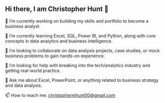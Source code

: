 ## Hi there, I am Christopher Hunt 👋

🔭 I’m currently working on building my skills and portfolio to become a business analyst.

🌱 I’m currently learning Excel, SQL, Power BI, and Python, along with core concepts in data analytics and business intelligence.

👯 I’m looking to collaborate on data analysis projects, case studies, or mock business problems to gain hands-on experience.

🤔 I’m looking for help with breaking into the tech/analytics industry and getting real-world practice.

💬 Ask me about Excel, PowerPoint, or anything related to business strategy and data analysis.

📫 How to reach me: christophermhunt00@gmail.com
